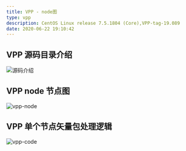 ```yaml
---
title: VPP - node图
type: vpp
description: CentOS Linux release 7.5.1804 (Core),VPP-tag-19.089
date: 2020-06-22 19:10:42
---
```


## VPP 源码目录介绍

![源码介绍](/images/vpp_code.png)

## VPP node 节点图

![vpp-node](/images/vpp_node.png)

## VPP 单个节点矢量包处理逻辑

![vpp-code](/images/ethernet-input.png)